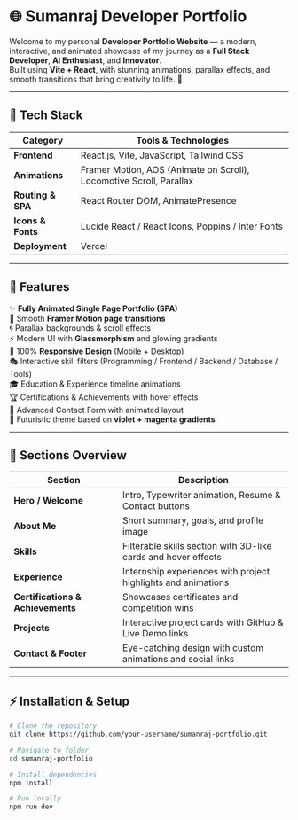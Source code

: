 # 🌐 Sumanraj Developer Portfolio

Welcome to my personal **Developer Portfolio Website** — a modern, interactive, and animated showcase of my journey as a **Full Stack Developer**, **AI Enthusiast**, and **Innovator**.  
Built using **Vite + React**, with stunning animations, parallax effects, and smooth transitions that bring creativity to life. 🚀

---

## 🧠 Tech Stack

| Category | Tools & Technologies |
|-----------|---------------------|
| **Frontend** | React.js, Vite, JavaScript, Tailwind CSS |
| **Animations** | Framer Motion, AOS (Animate on Scroll), Locomotive Scroll, Parallax |
| **Routing & SPA** | React Router DOM, AnimatePresence |
| **Icons & Fonts** | Lucide React / React Icons, Poppins / Inter Fonts |
| **Deployment** | Vercel |

---

## 🎨 Features

✨ **Fully Animated Single Page Portfolio (SPA)**  
💫 Smooth **Framer Motion page transitions**  
🌀 Parallax backgrounds & scroll effects  
⚡ Modern UI with **Glassmorphism** and glowing gradients  
📱 100% **Responsive Design** (Mobile + Desktop)  
🎭 Interactive skill filters (Programming / Frontend / Backend / Database / Tools)  
🎓 Education & Experience timeline animations  
🏆 Certifications & Achievements with hover effects  
💌 Advanced Contact Form with animated layout  
🌈 Futuristic theme based on **violet + magenta gradients**

---

## 🧩 Sections Overview

| Section | Description |
|----------|--------------|
| **Hero / Welcome** | Intro, Typewriter animation, Resume & Contact buttons |
| **About Me** | Short summary, goals, and profile image |
| **Skills** | Filterable skills section with 3D-like cards and hover effects |
| **Experience** | Internship experiences with project highlights and animations |
| **Certifications & Achievements** | Showcases certificates and competition wins |
| **Projects** | Interactive project cards with GitHub & Live Demo links |
| **Contact & Footer** | Eye-catching design with custom animations and social links |

---

## ⚡ Installation & Setup

```bash
# Clone the repository
git clone https://github.com/your-username/sumanraj-portfolio.git

# Navigate to folder
cd sumanraj-portfolio

# Install dependencies
npm install

# Run locally
npm run dev

